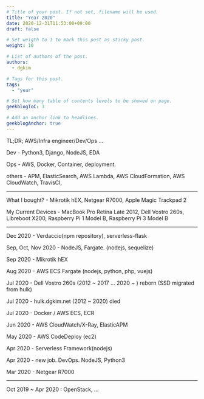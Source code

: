 ```yaml
---
# Title of your post. If not set, filename will be used.
title: "Year 2020"
date: 2020-12-31T11:53:00+09:00
draft: false

# Set weigth to 1 to mark this post as sticky post.
weight: 10

# List of authors of the post.
authors:
  - dgkim

# Tags for this post.
tags:
  - "year"

# Set how many table of contents levels to be showed on page.
geekblogToC: 3

# Add an anchor link to headlines.
geekblogAnchor: true
---
```


TL;DR; AWS/Infra engineer/Dev/Ops ...

Dev - Python3, Django, NodeJS, EDA

Ops - AWS, Docker, Container, deployment.

others - APM, ElasticSearch, AWS Lambda, AWS CloudFormation, AWS CloudWatch, TravisCI,

<hr />

What I bought? - Mikrotik hEX, Netgear R7000, Apple Magic Trackpad 2

My Current Devices - MacBook Pro Retina Late 2012, Dell Vostro 260s, Libreboot X200, Raspberry Pi 1 Model B, Raspberry Pi 3 Model B

<hr />

Dec 2020 - Verdaccio(npm repository), serverless-flask

Sep, Oct, Nov 2020 - NodeJS, Fargate. (nodejs, sequelize)

Sep 2020 - Mikrotik hEX

Aug 2020 - AWS ECS Fargate (nodejs, python, php, vuejs)

Jul 2020 - Dell Vostro 260s (2012 ~ 2017 ... 2020 ~ ) reborn (SSD migrated from hulk)

Jul 2020 - hulk.dgkim.net (2012 ~ 2020) died

Jul 2020 - Docker / AWS ECS, ECR

Jun 2020 - AWS CloudWatch/X-Ray, ElasticAPM

May 2020 - AWS CodeDeploy (ec2)

Apr 2020 - Serverless Framework(nodejs)

Apr 2020 - new job. DevOps. NodeJS, Python3

Mar 2020 - Netgear R7000

<hr />

Oct 2019 ~ Apr 2020 : OpenStack, ...
